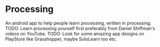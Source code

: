 # Processing
An android app to help people learn processing, written in processing.
TODO: Learn processing yourself first preferably from Daniel Shiffman's videos on YouTube.
TODO: Look for some amazing app designs on PlayStore like Grasshopper, maybe SoloLearn too etc. 
